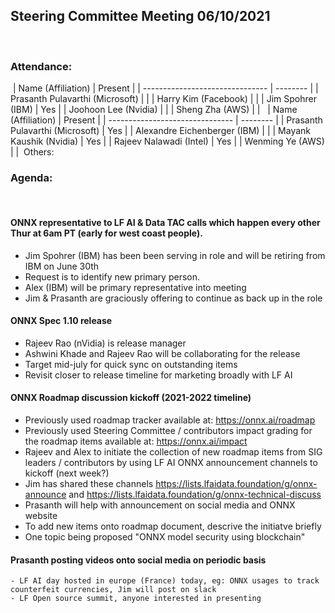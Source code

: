 ## Steering Committee Meeting 06/10/2021
​
### Attendance:
​
| Name (Affiliation)              | Present  |
| ------------------------------- | -------- |
| Prasanth Pulavarthi (Microsoft) |      |
| Harry Kim (Facebook)            |      |
| Jim Spohrer (IBM)               |  Yes    |
| Joohoon Lee (Nvidia)            |      |
| Sheng Zha (AWS)                 |      |
​
​
| Name (Affiliation)              | Present  |
| ------------------------------- | -------- |
| Prasanth Pulavarthi (Microsoft) |   Yes   |
| Alexandre Eichenberger (IBM)    |       |
| Mayank Kaushik (Nvidia)         |   Yes   |
| Rajeev Nalawadi (Intel)         |   Yes   |
| Wenming Ye (AWS)                |       |
​
Others: 
​
### Agenda:
​
  #### ONNX representative to LF AI & Data TAC calls which happen every other Thur at 6am PT (early for west coast people). 
   - Jim Spohrer (IBM) has been been serving in role and will be retiring from IBM on June 30th
   - Request is to identify new primary person. 
   - Alex (IBM) will be primary representative into meeting
   - Jim & Prasanth are graciously offering to continue as back up in the role

  #### ONNX Spec 1.10 release
   - Rajeev Rao (nVidia) is release manager
   - Ashwini Khade and Rajeev Rao will be collaborating for the release 
   - Target mid-july for quick sync on outstanding items
   - Revisit closer to release timeline for marketing broadly with LF AI

  #### ONNX Roadmap discussion kickoff (2021-2022 timeline)
   - Previously used roadmap tracker available at: https://onnx.ai/roadmap
   - Previously used Steering Committee / contributors impact grading for the roadmap items available at: https://onnx.ai/impact
   - Rajeev and Alex to initiate the collection of new roadmap items from SIG leaders / contributors by using LF AI ONNX announcement channels to kickoff (next week?)
   - Jim has shared these channels https://lists.lfaidata.foundation/g/onnx-announce and https://lists.lfaidata.foundation/g/onnx-technical-discuss
   - Prasanth will help with announcement on social media and ONNX website
   - To add new items onto roadmap document, descrive the initiatve briefly 
   - One topic being proposed "ONNX model security using blockchain"
     
  #### Prasanth posting videos onto social media on periodic basis
    - LF AI day hosted in europe (France) today, eg: ONNX usages to track counterfeit currencies, Jim will post on slack 
    - LF Open source summit, anyone interested in presenting 
